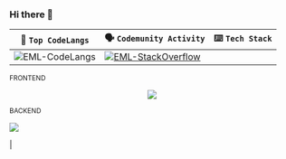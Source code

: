 ### Hi there 👋

| 🎯 <code>Top CodeLangs</code> | 🗣️ <code>Codemunity Activity</code> | ⌨️ <code>Tech Stack</code> |
| --- | --- | --- |
| ![EML-CodeLangs](https://github-readme-stats.vercel.app/api/top-langs/?username=eml-bin&layout=compact&theme=merko) | [![EML-StackOverflow](https://github-readme-stackoverflow.vercel.app/?userID=4010240&theme=dark)](https://stackoverflow.com/users/4010240/eduardo-ml) | 
<div>
    <div>
        <sub>FRONTEND</sub>
        <p align="center">
            <a href="#">
                <img src="https://skillicons.dev/icons?i=react,html,angular,css" />
            </a>
        </p>
    </div>
    <div>
        <sub>BACKEND</sub>
        <p align="left">
            <a href="#">
                <img src="https://skillicons.dev/icons?i=python,java,cs" />
            </a>
        </p>
    </div>
</div> |

<!--
**eml-bin/eml-bin** is a ✨ _special_ ✨ repository because its `README.md` (this file) appears on your GitHub profile.

Here are some ideas to get you started:

- 🔭 I’m currently working on ...
- 🌱 I’m currently learning ...
- 👯 I’m looking to collaborate on ...
- 🤔 I’m looking for help with ...
- 💬 Ask me about ...
- 📫 How to reach me: ...
- 😄 Pronouns: ...
- ⚡ Fun fact: ...
-->
